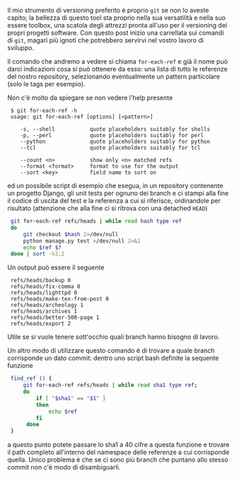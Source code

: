 <!--
.. title: i comandi di git: for-each-ref
.. slug: i-comandi-di-git-for-each-ref
.. date: 2010-02-16 00:00:00
.. tags: 
.. category: 
.. link: 
.. description: 
.. type: text
-->

Il mio strumento di versioning preferito è proprio ``git`` se non lo aveste
capito; la bellezza di questo tool sta proprio nella sua versatilità e nella
suo essere toolbox, una scatola degli attrezzi pronta all'uso per il versioning
dei propri progetti software. Con questo post inizio una carrellata sui comandi
di ``git``, magari più ignoti che potrebbero servirvi nel vostro lavoro di
sviluppo.

Il comando che andremo a vedere si chiama ``for-each-ref`` e già il nome può
darci indicazioni cosa si può ottenere da esso: una lista di tutto le referenze
del nostro repository, selezionando eventualmente un pattern particolare (solo
le tags per esempio).

Non c'è molto da spiegare se non vedere l'help presente

     $ git for-each-ref -h
     usage: git for-each-ref [options] [<pattern>]
    
        -s, --shell           quote placeholders suitably for shells
        -p, --perl            quote placeholders suitably for perl
        --python              quote placeholders suitably for python
        --tcl                 quote placeholders suitably for tcl
    
        --count <n>           show only <n> matched refs
        --format <format>     format to use for the output
        --sort <key>          field name to sort on

ed un possibile script di esempio che esegua, in un repository contenente un
progetto Django, gli unit tests per ognuno dei branch e ci stampi alla fine il
codice di uscita del test e la referenza a cui si riferisce, ordinandole per
risultato (attenzione che alla fine ci si ritrova con una detached ``HEAD``)

```bash
 git for-each-ref refs/heads | while read hash type ref
 do
     git checkout $hash 2>/dev/null
     python manage.py test >/dev/null 2>&1
     echo $ref $?
 done | sort -k2,2
```
Un output può essere il seguente

```
 refs/heads/backup 0
 refs/heads/fix-comma 0
 refs/heads/lighttpd 0
 refs/heads/make-tex-from-post 0
 refs/heads/archeology 1
 refs/heads/archives 1
 refs/heads/better-500-page 1
 refs/heads/export 2
```

Utile se si vuole tenere sott'occhio quali branch hanno bisogno di lavoro.

Un altro modo di utilizzare questo comando è di trovare a quale branch
corrisponde un dato commit: dentro uno script bash definite la sequente
funzione

```bash
 find_ref () {
     git for-each-ref refs/heads | while read sha1 type ref;
     do
         if [ "$sha1" == "$1" ]
         then
             echo $ref
         fi
      done
 }
```
a questo punto potete passare lo sha1 a 40 cifre a questa funzione e trovare il
path completo all'interno del namespace delle referenze a cui corrisponde
quella. Unico problema è che se ci sono più branch che puntano allo stesso
commit non c'è modo di disambiguarli.